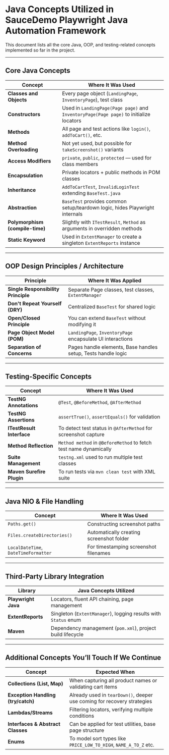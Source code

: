 
# Java Concepts Utilized in SauceDemo Playwright Java Automation Framework

This document lists all the core Java, OOP, and testing-related concepts implemented so far in the project.

---

## Core Java Concepts

| Concept | Where It Was Used |
|--------|-------------------|
| **Classes and Objects** | Every page object (`LandingPage`, `InventoryPage`), test class |
| **Constructors** | Used in `LandingPage(Page page)` and `InventoryPage(Page page)` to initialize locators |
| **Methods** | All page and test actions like `login()`, `addToCart()`, etc. |
| **Method Overloading** | Not yet used, but possible for `takeScreenshot()` variants |
| **Access Modifiers** | `private`, `public`, `protected` — used for class members |
| **Encapsulation** | Private locators + public methods in POM classes |
| **Inheritance** | `AddToCartTest`, `InvalidLoginTest` extending `BaseTest.java` |
| **Abstraction** | `BaseTest` provides common setup/teardown logic, hides Playwright internals |
| **Polymorphism (compile-time)** | Slightly with `ITestResult`, `Method` as arguments in overridden methods |
| **Static Keyword** | Used in `ExtentManager` to create a singleton `ExtentReports` instance |

---

## OOP Design Principles / Architecture

| Principle | Where It Was Applied |
|----------|----------------------|
| **Single Responsibility Principle** | Separate Page classes, test classes, `ExtentManager` |
| **Don't Repeat Yourself (DRY)** | Centralized `BaseTest` for shared logic |
| **Open/Closed Principle** | You can extend `BaseTest` without modifying it |
| **Page Object Model (POM)** | `LandingPage`, `InventoryPage` encapsulate UI interactions |
| **Separation of Concerns** | Pages handle elements, Base handles setup, Tests handle logic |

---

## Testing-Specific Concepts

| Concept | Where It Was Used |
|--------|--------------------|
| **TestNG Annotations** | `@Test`, `@BeforeMethod`, `@AfterMethod` |
| **TestNG Assertions** | `assertTrue()`, `assertEquals()` for validation |
| **ITestResult Interface** | To detect test status in `@AfterMethod` for screenshot capture |
| **Method Reflection** | `Method method` in `@BeforeMethod` to fetch test name dynamically |
| **Suite Management** | `testng.xml` used to run multiple test classes |
| **Maven Surefire Plugin** | To run tests via `mvn clean test` with XML suite |

---

## Java NIO & File Handling

| Concept | Where It Was Used |
|--------|-------------------|
| `Paths.get()` | Constructing screenshot paths |
| `Files.createDirectories()` | Automatically creating screenshot folder |
| `LocalDateTime`, `DateTimeFormatter` | For timestamping screenshot filenames |

---

## Third-Party Library Integration

| Library | Java Concepts Utilized |
|--------|------------------------|
| **Playwright Java** | Locators, fluent API chaining, page management |
| **ExtentReports** | Singleton (`ExtentManager`), logging results with `Status` enum |
| **Maven** | Dependency management (`pom.xml`), project build lifecycle |

---

## Additional Concepts You’ll Touch If We Continue

| Concept | Expected When |
|--------|----------------|
| **Collections (List, Map)** | When capturing all product names or validating cart items |
| **Exception Handling (try/catch)** | Already used in `tearDown()`, deeper use coming for recovery strategies |
| **Lambdas/Streams** | Filtering locators, verifying multiple conditions |
| **Interfaces & Abstract Classes** | Can be applied for test utilities, base page structure |
| **Enums** | To model sort types like `PRICE_LOW_TO_HIGH`, `NAME_A_TO_Z` etc.
